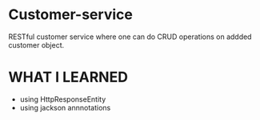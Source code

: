 # Customer-service

RESTful customer service where one can do CRUD operations on addded customer object.

# WHAT I LEARNED

* using HttpResponseEntity
* using jackson annnotations
